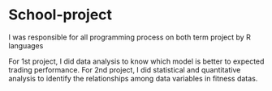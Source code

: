 # School-project
I was responsible for all programming process on both term project by R languages

For 1st project, I did data analysis to know which model is better to expected trading performance.
For 2nd project, I did statistical and quantitative analysis to identify the relationships among data variables in fitness datas.
